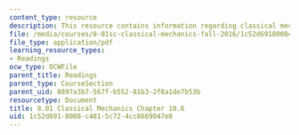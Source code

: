 ```yaml
---
content_type: resource
description: This resource contains information regarding classical mechanics.
file: /media/courses/8-01sc-classical-mechanics-fall-2016/1c52d6918008c4815c724cc8669047e0_MIT8_01F16_chapter10.6.pdf
file_type: application/pdf
learning_resource_types:
- Readings
ocw_type: OCWFile
parent_title: Readings
parent_type: CourseSection
parent_uid: 8897a3b7-567f-b552-81b3-2f8a1de7b53b
resourcetype: Document
title: 8.01 Classical Mechanics Chapter 10.6
uid: 1c52d691-8008-c481-5c72-4cc8669047e0
---
```

